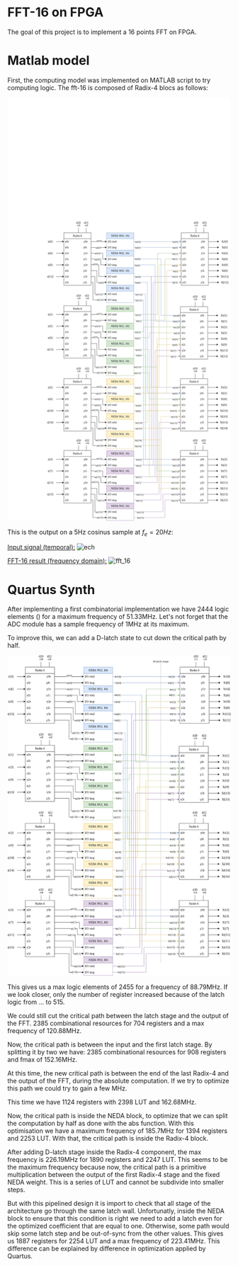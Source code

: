 # FFT-16 on FPGA

The goal of this project is to implement a 16 points FFT on FPGA.

# Matlab model

First, the computing model was implemented on MATLAB script to try computing logic. The fft-16 is composed of Radix-4 blocs as follows:

![scheme](./fft_16.drawio.png)

This is the output on a 5Hz cosinus sample at $f_e=20Hz$:

<u>Input signal (temporal):</u>
![ech](./matlab_test/signal_ech_5hz.jpg)

<u>FFT-16 result (frequency domain):</u>
![fft_16](./matlab_test/fft16_5hz.jpg)

# Quartus Synth

After implementing a first combinatorial implementation we have 2444 logic elements () for a maximum frequency of 51.33MHz. Let's not forget that the ADC module has a sample frequency of 1MHz at its maximum.

To improve this, we can add a D-latch state to cut down the critical path by half.

![fft_16_reg_0](./fft_16_register_0.png)

This gives us a max logic elements of 2455 for a frequency of 88.79MHz. If we look closer, only the number of register increased because of the latch logic from ... to 515.

We could still cut the critical path between the latch stage and the output of the FFT. 2385 combinational resources for 704 registers and a max frequency of 120.88MHz.

Now, the critical path is between the input and the first latch stage. By splitting it by two we have: 2385 combinational resources for 908 registers and fmax of 152.16MHz.

At this time, the new critical path is between the end of the last Radix-4 and the output of the FFT, during the absolute computation. If we try to optimize this path we could try to gain a few MHz. 

This time we have 1124 registers with 2398 LUT and 162.68MHz.

Now, the critical path is inside the NEDA block, to optimize that we can split the computation by half as done with the abs function. With this optimisation we have a maximum frequency of 185.7MHz for 1394 registers and 2253 LUT. With that, the critical path is inside the Radix-4 block.

After adding D-latch stage inside the Radix-4 component, the max frequency is 226.19MHz for 1890 registers and 2247 LUT. This seems to be the maximum frequency because now, the critical path is a primitive multiplication between the output of the first Radix-4 stage and the fixed NEDA weight. This is a series of LUT and cannot be subdivide into smaller steps.

But with this pipelined design it is import to check that all stage of the architecture go through the same latch wall. Unfortunatly, inside the NEDA block to ensure that this condition is right we need to add a latch even for the optimized coefficient that are equal to one. Otherwise, some path would skip some latch step and be out-of-sync from the other values. This gives us 1887 registers for 2254 LUT and a max frequency of 223.41MHz. This difference can be explained by difference in optimization applied by Quartus.
